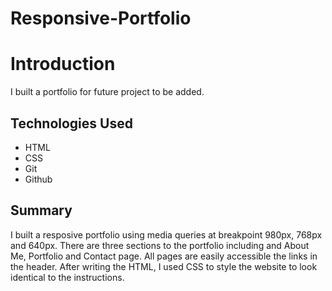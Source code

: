 # Responsive-Portfolio

# Introduction

I built a portfolio for future project to be added. 

## Technologies Used
 - HTML
 - CSS
 - Git
 - Github

 ## Summary

 I built a resposive portfolio using media queries at breakpoint 980px, 768px and 640px. 
 There are three sections to the portfolio including and About Me, Portfolio and Contact page. All pages are easily accessible the links in the header. After writing the HTML, I used CSS to style the website to look identical to the instructions. 